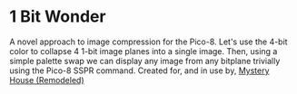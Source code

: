 # 1 Bit Wonder
A novel approach to image compression for the Pico-8. Let's use the 4-bit color to collapse 4 1-bit image planes into a single image. Then, using a simple palette swap we can display any image from any bitplane trivially using the Pico-8 SSPR command. Created for, and in use by, [Mystery House (Remodeled)](https://github.com/ChristopherDrum/mystery_house_remodeled/)
